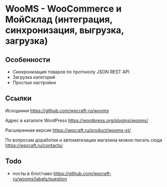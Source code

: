 # WooMS - WooCommerce и МойСклад (интеграция, синхронизация, выгрузка, загрузка)

## Особенности

*   Синхронизация товаров по протоколу JSON REST API
*   Загрузка категорий
*   Простые настройки

## Ссылки

Исходники https://github.com/wpcraft-ru/wooms

Адрес в каталоге WordPress https://wordpress.org/plugins/wooms/

Расширенная версия https://wpcraft.ru/product/wooms-xt/

По вопросам доработки и автоматизации магазина можно писать сюда https://wpcraft.ru/contacts/

## Todo
- посты в блог/чаво https://github.com/wpcraft-ru/wooms/labels/question
